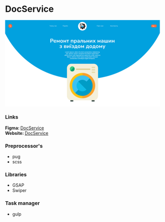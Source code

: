 # DocService

<img src="./doc-service.png">

### Links
<b>Figma: </b><a href="https://www.figma.com/file/5Xz43RP1jllLlCMuVjy36Y/Untitled?node-id=0%3A1&t=b2upHoZRzFGLVonu-3">DocService</a>
<br>
<b>Website: </b><a href="https://vercel.com/bohdan-134/docservice">DocService</a>

### Preprocessor's
- pug
- scss

### Libraries
- GSAP
- Swiper

### Task manager
- gulp
